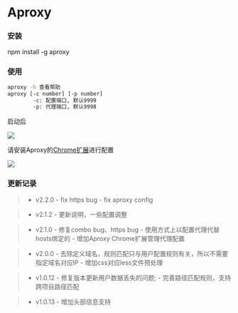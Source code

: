 # Aproxy

### 安装

npm install -g aproxy

### 使用

````bash
aproxy -h 查看帮助
aproxy [-c number] [-p number]
        -c: 配置端口, 默认9999
        -p: 代理端口, 默认9998
````

启动后

![](http://gtms03.alicdn.com/tps/i3/TB1_Z6GHFXXXXbXXXXXVqNfLXXX-1144-730.png_570x10000.jpg)

请安装Aproxy的[Chrome扩展](https://chrome.google.com/webstore/detail/aproxy-config/njconeaigoafkdkcoaioddgmcioocabh)进行配置

![](http://ww4.sinaimg.cn/large/621d64c1gw1erl3ujrwtaj20970hk75w.jpg)

### 更新记录

> - v2.2.0
     - fix https bug
     - fix aproxy config

> - v2.1.2
     - 更新说明，一些配置调整

> - v2.1.0
     - 修复combo bug、https bug
     - 使用方式上以配置代理代替hosts绑定的
     - 增加Aproxy Chrome扩展管理代理配置

> - v2.0.0
     - 去除定义域名，规则匹配只与用户配置规则有关，所以不需要指定域名对应IP
     - 增加css对应less文件预处理

> - v1.0.12
     - 修复版本更新用户数据丢失的问题;
     - 完善路径匹配规则，支持跨项目路径匹配

> - v1.0.13
     - 增加头部信息支持
